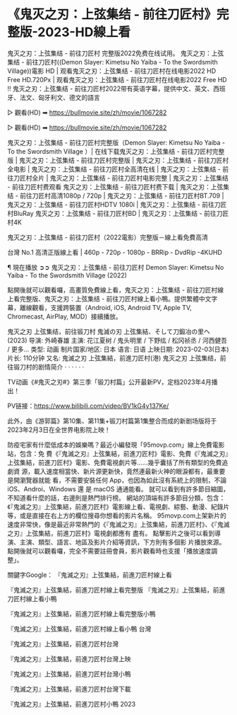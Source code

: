 《鬼灭之刃：上弦集结 - 前往刀匠村》完整版-2023-HD線上看
==================================================================
鬼灭之刃：上弦集结 - 前往刀匠村 完整版2022免费在线试用。 鬼灭之刃：上弦集结 - 前往刀匠村((Demon Slayer: Kimetsu No Yaiba - To the Swordsmith Village))電影 HD | 观看鬼灭之刃：上弦集结 - 前往刀匠村在线电影2022 HD Free HD.720Px | 观看鬼灭之刃：上弦集结 - 前往刀匠村在线电影2022 Free HD !! 鬼灭之刃：上弦集结 - 前往刀匠村2022带有英语字幕，提供中文、英文、西班牙、法文、匈牙利文、德文的語言

▷ 觀看(HD) ➡ https://bullmovie.site/zh/movie/1067282

▷ 觀看(HD) ➡ https://bullmovie.site/zh/movie/1067282

鬼灭之刃：上弦集结 - 前往刀匠村完整版（Demon Slayer: Kimetsu No Yaiba - To the Swordsmith Village ）| 在线下载鬼灭之刃：上弦集结 - 前往刀匠村完整版 | 鬼灭之刃：上弦集结 - 前往刀匠村完整版 | 鬼灭之刃：上弦集结 - 前往刀匠村全电影 | 鬼灭之刃：上弦集结 - 前往刀匠村全高清在线 | 鬼灭之刃：上弦集结 - 前往刀匠村全片 | 鬼灭之刃：上弦集结 - 前往刀匠村电影完整 | 鬼灭之刃：上弦集结 - 前往刀匠村费观看 鬼灭之刃：上弦集结 - 前往刀匠村费下载 | 鬼灭之刃：上弦集结 - 前往刀匠村高清1080p / 720p | 鬼灭之刃：上弦集结 - 前往刀匠村BT.709 | 鬼灭之刃：上弦集结 - 前往刀匠村HDTV 1080i | 鬼灭之刃：上弦集结 - 前往刀匠村BluRay 鬼灭之刃：上弦集结 - 前往刀匠村BD | 鬼灭之刃：上弦集结 - 前往刀匠村4K

鬼灭之刃：上弦集结 - 前往刀匠村（2022電影）完整版－線上看免費高清

台灣 No.1 高清正版線上看 | 460p - 720p - 1080p - BRRip - DvdRip -4KUHD

¶ 現在播放 ➲➲ 鬼灭之刃：上弦集结 - 前往刀匠村 Demon Slayer: Kimetsu No Yaiba - To the Swordsmith Village (2022)

點開後就可以觀看囉，高畫質免費線上看，鬼灭之刃：上弦集结 - 前往刀匠村線上看完整版、鬼灭之刃：上弦集结 - 前往刀匠村線上看小鴨。提供繁體中文字幕，離線觀看，支援跨裝置（Android, iOS, Android TV, Apple TV, Chromecast, AirPlay, MOD）接續播放。

鬼灭之刃 上弦集结，前往锻刀村 鬼滅の刃 上弦集結、そして刀鍛冶の里ヘ (2023)
导演: 外崎春雄
主演: 花江夏树 / 鬼头明里 / 下野纮 / 松冈祯丞 / 河西健吾 / 更多...
类型: 动画
制片国家/地区: 日本
语言: 日语
上映日期: 2023-02-03(日本)
片长: 110分钟
又名: 鬼滅之刃 上弦集結，前進刀匠村(港)
鬼灭之刃 上弦集结，前往锻刀村的剧情简介 · · · · · ·

TV动画《#鬼灭之刃#》第三季「锻刀村篇」公开最新PV，定档2023年4月播出！

PV链接：https://www.bilibili.com/video/BV1kG4y137Ke/

此外，由《游郭篇》第10集、第11集+锻刀村篇第1集整合而成的新剧场版将于2023年2月3日在全世界电影院上映！

防疫宅家有什麼低成本的娛樂嗎？最近小編發現「95movp.com」線上免費電影站，包含：免 費《『鬼滅之刃』上弦集結，前進刀匠村》電影、免費《『鬼滅之刃』上弦集結，前進刀匠村》電影、免費電視劇片等......幾乎囊括了所有類型的免費追劇資 源，載入速度相當快、新片源更新快，竟然連最新火神的眼淚都有，最重要是開瀏覽器就能 看，不需要安裝任何 App，也因為如此沒有系統上的限制，不論 iOS、Androi、Windows 還 是 macOS 通通能看。
就可以看到有許多節目縮圖，不知道看什麼的話，右邊則是熱門排行榜。
網站的頂端有許多節目分類，包含：《『鬼滅之刃』上弦集結，前進刀匠村》電影線上看、電視劇、綜藝、動漫、紀錄片 等，或是直接在右上方的欄位搜尋你想看的影片名稱。
95movp.com上架新片的速度非常快，像是最近非常熱門的《『鬼滅之刃』上弦集結，前進刀匠村》、《『鬼滅之刃』上弦集結，前進刀匠村》電視劇都應有 盡有。
點擊影片之後可以看到導演、主演、類型、語言、地區及影片介紹等資訊，下方則有多個影 片播放來源。
點開後就可以觀看囉，完全不需要註冊會員，影片觀看時也支援「播放速度調整」。

關鍵字Google：
『鬼滅之刃』上弦集結，前進刀匠村線上看


『鬼滅之刃』上弦集結，前進刀匠村線上看完整版
『鬼滅之刃』上弦集結，前進刀匠村線上看小鴨

『鬼滅之刃』上弦集結，前進刀匠村線上看完整版小鴨

『鬼滅之刃』上弦集結，前進刀匠村線上看小鴨 台灣

『鬼滅之刃』上弦集結，前進刀匠村台灣

『鬼滅之刃』上弦集結，前進刀匠村台灣上映

『鬼滅之刃』上弦集結，前進刀匠村台灣小鴨

『鬼滅之刃』上弦集結，前進刀匠村台灣下載

『鬼滅之刃』上弦集結，前進刀匠村小鴨 2023
